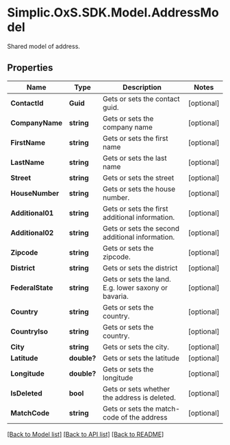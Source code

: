 # Simplic.OxS.SDK.Model.AddressModel
Shared model of address.

## Properties

Name | Type | Description | Notes
------------ | ------------- | ------------- | -------------
**ContactId** | **Guid** | Gets or sets the contact guid. | [optional] 
**CompanyName** | **string** | Gets or sets the company name | [optional] 
**FirstName** | **string** | Gets or sets the first name | [optional] 
**LastName** | **string** | Gets or sets the last name | [optional] 
**Street** | **string** | Gets or sets the street | [optional] 
**HouseNumber** | **string** | Gets or sets the house number. | [optional] 
**Additional01** | **string** | Gets or sets the first additional information. | [optional] 
**Additional02** | **string** | Gets or sets the second additional information. | [optional] 
**Zipcode** | **string** | Gets or sets the zipcode. | [optional] 
**District** | **string** | Gets or sets the district | [optional] 
**FederalState** | **string** | Gets or sets the land. E.g. lower saxony or bavaria. | [optional] 
**Country** | **string** | Gets or sets the country. | [optional] 
**CountryIso** | **string** | Gets or sets the country. | [optional] 
**City** | **string** | Gets or sets the city. | [optional] 
**Latitude** | **double?** | Gets or sets the latitude | [optional] 
**Longitude** | **double?** | Gets or sets the longitude | [optional] 
**IsDeleted** | **bool** | Gets or sets whether the address is deleted. | [optional] 
**MatchCode** | **string** | Gets or sets the match-code of the address | [optional] 

[[Back to Model list]](../README.md#documentation-for-models) [[Back to API list]](../README.md#documentation-for-api-endpoints) [[Back to README]](../README.md)

